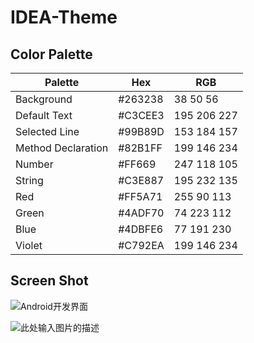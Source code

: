 # IDEA-Theme

Color Palette
-------------

| Palette  | Hex | RGB |
| -------- | --- | --- |
| Background  | \#263238  | 38 50 56 |
| Default Text | \#C3CEE3  | 195 206 227 |
| Selected Line | \#99B89D  | 153 184 157 |
| Method Declaration | \#82B1FF  | 199 146 234 |
| Number | \#FF669  | 247 118 105|
| String | \#C3E887  | 195 232 135 |
| Red | \#FF5A71  | 255 90 113 |
| Green | \#4ADF70  | 74 223 112 |
| Blue | \#4DBFE6  | 77 191 230 |
| Violet | \#C792EA  | 199 146 234 |

## Screen Shot ##
![Android开发界面][1]

![此处输入图片的描述][2]

  [1]: http://7xibef.com1.z0.glb.clouddn.com/theme-hevin-android.png?imageView2/2/w/203/h/203&e=1449113650&token=ltDB8YeamxKVvnUHhOzf2pGyYhVfS3K0oDKLcAJ4:lKOEtgPLsYca-9z_bWEKUZcA0Is
  [2]: http://7xibef.com1.z0.glb.clouddn.com/theme-hevin-java.png?imageView2/2/w/203/h/203&e=1449113765&token=ltDB8YeamxKVvnUHhOzf2pGyYhVfS3K0oDKLcAJ4:cQV_pSYRUpjALOgAytTUFIOa6gk
